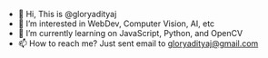 - 👋 Hi, This is @gloryadityaj
- 👀 I’m interested in WebDev, Computer Vision, AI, etc
- 🌱 I’m currently learning on JavaScript, Python, and OpenCV
- 📫 How to reach me? Just sent email to gloryadityaj@gmail.com

<!---
gloryadityaj/gloryadityaj is a ✨ special ✨ repository because its `README.md` (this file) appears on your GitHub profile.
You can click the Preview link to take a look at your changes.
--->

